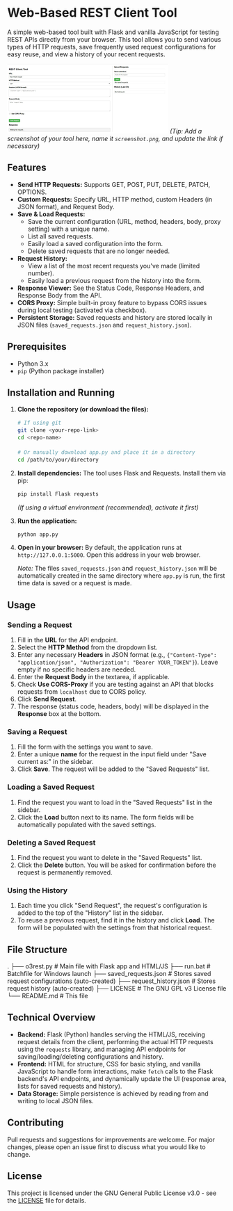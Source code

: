 # Web-Based REST Client Tool

A simple web-based tool built with Flask and vanilla JavaScript for testing REST APIs directly from your browser. This tool allows you to send various types of HTTP requests, save frequently used request configurations for easy reuse, and view a history of your recent requests.

![Tool Screenshot](screenshot.png)
*(Tip: Add a screenshot of your tool here, name it `screenshot.png`, and update the link if necessary)*

## Features

*   **Send HTTP Requests:** Supports GET, POST, PUT, DELETE, PATCH, OPTIONS.
*   **Custom Requests:** Specify URL, HTTP method, custom Headers (in JSON format), and Request Body.
*   **Save & Load Requests:**
    *   Save the current configuration (URL, method, headers, body, proxy setting) with a unique name.
    *   List all saved requests.
    *   Easily load a saved configuration into the form.
    *   Delete saved requests that are no longer needed.
*   **Request History:**
    *   View a list of the most recent requests you've made (limited number).
    *   Easily load a previous request from the history into the form.
*   **Response Viewer:** See the Status Code, Response Headers, and Response Body from the API.
*   **CORS Proxy:** Simple built-in proxy feature to bypass CORS issues during local testing (activated via checkbox).
*   **Persistent Storage:** Saved requests and history are stored locally in JSON files (`saved_requests.json` and `request_history.json`).

## Prerequisites

*   Python 3.x
*   `pip` (Python package installer)

## Installation and Running

1.  **Clone the repository (or download the files):**
    ```bash
    # If using git
    git clone <your-repo-link>
    cd <repo-name>

    # Or manually download app.py and place it in a directory
    cd /path/to/your/directory
    ```

2.  **Install dependencies:**
    The tool uses Flask and Requests. Install them via pip:
    ```bash
    pip install Flask requests
    ```
    *(If using a virtual environment (recommended), activate it first)*

3.  **Run the application:**
    ```bash
    python app.py
    ```

4.  **Open in your browser:**
    By default, the application runs at `http://127.0.0.1:5000`. Open this address in your web browser.

    *Note:* The files `saved_requests.json` and `request_history.json` will be automatically created in the same directory where `app.py` is run, the first time data is saved or a request is made.

## Usage

### Sending a Request

1.  Fill in the **URL** for the API endpoint.
2.  Select the **HTTP Method** from the dropdown list.
3.  Enter any necessary **Headers** in JSON format (e.g., `{"Content-Type": "application/json", "Authorization": "Bearer YOUR_TOKEN"}`). Leave empty if no specific headers are needed.
4.  Enter the **Request Body** in the textarea, if applicable.
5.  Check **Use CORS-Proxy** if you are testing against an API that blocks requests from `localhost` due to CORS policy.
6.  Click **Send Request**.
7.  The response (status code, headers, body) will be displayed in the **Response** box at the bottom.

### Saving a Request

1.  Fill the form with the settings you want to save.
2.  Enter a unique **name** for the request in the input field under "Save current as:" in the sidebar.
3.  Click **Save**. The request will be added to the "Saved Requests" list.

### Loading a Saved Request

1.  Find the request you want to load in the "Saved Requests" list in the sidebar.
2.  Click the **Load** button next to its name. The form fields will be automatically populated with the saved settings.

### Deleting a Saved Request

1.  Find the request you want to delete in the "Saved Requests" list.
2.  Click the **Delete** button. You will be asked for confirmation before the request is permanently removed.

### Using the History

1.  Each time you click "Send Request", the request's configuration is added to the top of the "History" list in the sidebar.
2.  To reuse a previous request, find it in the history and click **Load**. The form will be populated with the settings from that historical request.

## File Structure
.
├── o3rest.py # Main file with Flask app and HTML/JS
├── run.bat # Batchfile for Windows launch
├── saved_requests.json # Stores saved request configurations (auto-created)
├── request_history.json #  Stores request history (auto-created)
├── LICENSE # The GNU GPL v3 License file
└── README.md # This file
## Technical Overview

*   **Backend:** Flask (Python) handles serving the HTML/JS, receiving request details from the client, performing the actual HTTP requests using the `requests` library, and managing API endpoints for saving/loading/deleting configurations and history.
*   **Frontend:** HTML for structure, CSS for basic styling, and vanilla JavaScript to handle form interactions, make `fetch` calls to the Flask backend's API endpoints, and dynamically update the UI (response area, lists for saved requests and history).
*   **Data Storage:** Simple persistence is achieved by reading from and writing to local JSON files.

## Contributing

Pull requests and suggestions for improvements are welcome. For major changes, please open an issue first to discuss what you would like to change.

## License

This project is licensed under the GNU General Public License v3.0 - see the [LICENSE](LICENSE) file for details.